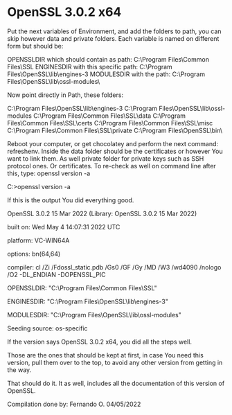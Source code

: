 # OpenSSL 3.0.2 x64

Put the next variables of Environment, and add the folders to path, you can skip however data and private folders.
Each variable is named on different form but should be:

OPENSSLDIR which should contain as path: C:\Program Files\Common Files\SSL
ENGINESDIR with this specific path: C:\Program Files\OpenSSL\lib\engines-3
MODULESDIR with the path: C:\Program Files\OpenSSL\lib\ossl-modules\

Now point directly in Path, these folders:

C:\Program Files\OpenSSL\lib\engines-3
C:\Program Files\OpenSSL\lib\ossl-modules
C:\Program Files\Common Files\SSL\data
C:\Program Files\Common Files\SSL\certs
C:\Program Files\Common Files\SSL\misc
C:\Program Files\Common Files\SSL\private
C:\Program Files\OpenSSL\bin\

Reboot your computer, or get chocolatey and perform the next command: refreshenv.
Inside the data folder should be the certificates or however You want to link them.
As well private folder for private keys such as SSH protocol ones. Or certificates.
To re-check as well on command line after this, type: openssl version -a

C:>openssl version -a

If this is the output You did everything good.

OpenSSL 3.0.2 15 Mar 2022 (Library: OpenSSL 3.0.2 15 Mar 2022)

built on: Wed May 4 14:07:31 2022 UTC

platform: VC-WIN64A

options: bn(64,64)

compiler: cl /Zi /Fdossl_static.pdb /Gs0 /GF /Gy /MD /W3 /wd4090 /nologo /O2 -DL_ENDIAN -DOPENSSL_PIC

OPENSSLDIR: "C:\Program Files\Common Files\SSL"

ENGINESDIR: "C:\Program Files\OpenSSL\lib\engines-3"

MODULESDIR: "C:\Program Files\OpenSSL\lib\ossl-modules"

Seeding source: os-specific

If the version says OpenSSL 3.0.2 x64, you did all the steps well.

Those are the ones that should be kept at first, in case You need this version, pull them over to the top, to avoid any other version from getting in the way.

That should do it. It as well, includes all the documentation of this version of OpenSSL.

Compilation done by: Fernando O.
04/05/2022
